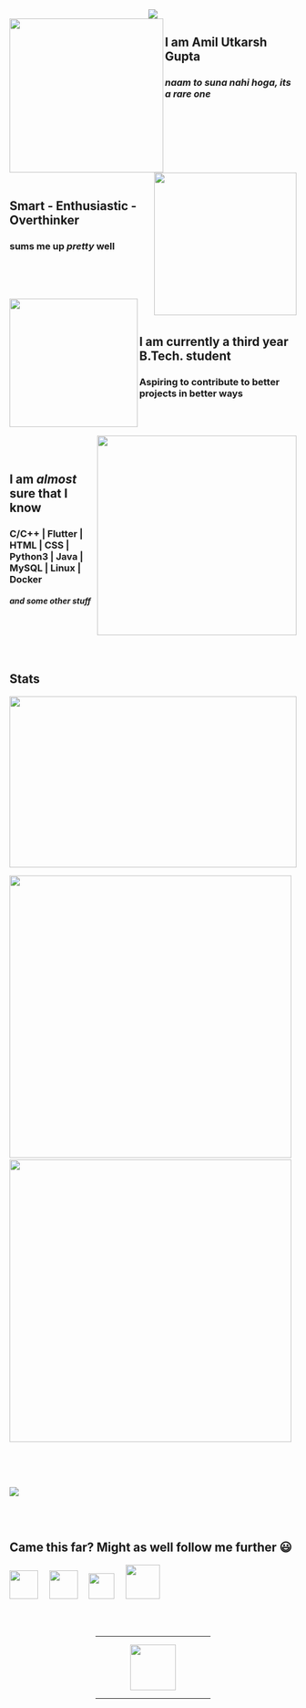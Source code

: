 <div align=center><img id=hello align=center src="https://media.giphy.com/media/Cg9oeBXqFayCq26ggf/giphy.gif" /></div>

<img id=shin-chan align=left height=270 src="https://media.giphy.com/media/SFRLNAQkWfRHIMNC3A/giphy.gif" />

## I am **Amil Utkarsh Gupta**
 ### _naam to suna nahi hoga, its a rare one_
 
<br /><br /><br />

<img id=kirito align=right height=250 src="https://media.giphy.com/media/W63CLeKr6wXIOpbDdA/giphy.gif" />
<br /><br /><br />

## Smart - Enthusiastic - Overthinker
 ### sums me up _pretty_ well

<br /><br /><br />

<img id=work-pressure align=left height=225 src="https://media.giphy.com/media/kf8bMrmElVACLbFCDg/giphy.gif" />
<br /><br />

## I am currently a third year B.Tech. student
 ### Aspiring to contribute to better projects in better ways

<br /><br />

<img id=program-error height=350 align=right src="https://media.giphy.com/media/Ll22OhMLAlVDb8UQWe/giphy.gif" />

<br /><br />

## I am _almost_ sure that I know

### C/C++ | Flutter | HTML | CSS | Python3 | Java | MySQL | Linux | Docker
#### _and some other stuff_

<br /><br /><br /><br />

## Stats

<img id=lang-counts width=100% height=300em src="https://github-readme-stats.vercel.app/api/top-langs/?username=Amil-Gupta&langs_count=8&layout=compact&bg_color=2f3640&title_color=E8E500&text_color=F8F2CB&icon_color=9FD410&hide_border=true&hide=jupyter%20notebook,html" />

<br />

<p>
 <img id=github-stats width=495em src="https://github-readme-stats.vercel.app/api?username=Amil-Gupta&show_icons=true&theme=algolia" />
 &nbsp;
 <img id=streak  width=495em src="https://github-readme-streak-stats.herokuapp.com/?user=Amil-Gupta&theme=algolia" />
</p>

<br /><br /><br />

<img id=graph src="https://activity-graph.herokuapp.com/graph?username=Amil-Gupta&bg_color=281e30&color=fcfeff&line=166e3a&point=9FD410&hide_border=true">

<br /><br />

## Came this far? Might as well follow me further 😃

<a href="https://www.linkedin.com/in/amil-gupta-206b3a1a5/"><img height=50 src="https://media.giphy.com/media/HQTYdpx1yhxWpugAi2/giphy.gif" /></a>
&nbsp; &nbsp;
<a href="https://www.facebook.com/amil.gupta.01"><img height=50 src="https://media.giphy.com/media/K1K08nCJltl2ZqyE7a/giphy.gif" /></a>
&nbsp; &nbsp;
<a href="https://t.me/Amil_Gupta"><img height=45 src="https://media.giphy.com/media/ZcdZ7ldgeIhfesqA6E/giphy.gif" /></a>
&nbsp; &nbsp;
<a href="amiluguptaa@gmail.com"><img height=60 src="https://media.giphy.com/media/KxlbRn0HuTW7gZID83/giphy.gif" /></a>

<br /><br />

<div align=center>
 <hr width=40%/>
 <img id=bye height=80 src="https://media.giphy.com/media/LpA6p1GOZgcj4z4wiL/giphy.gif" />
 <hr width=40% />
</div>
